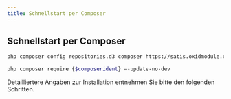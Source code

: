 ```yaml
---
title: Schnellstart per Composer
---
```


## Schnellstart per Composer

```bash
php composer config repositories.d3 composer https://satis.oxidmodule.com

php composer require {$composerident} –-update-no-dev
```

Detailliertere Angaben zur Installation entnehmen Sie bitte den folgenden Schritten.